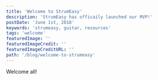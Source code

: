 ```yaml
---
title: 'Welcome to StrumEasy'
description: 'StrumEasy has officaily launched our MVP!'
postDate: 'June 1st, 2018'
keywords: 'strumeasy, guitar, resources'
tags: 'welcome'
featuredImage: ''
featuredImageCredit: ''
featuredImageCreditURL: ''
path: '/blog/welcome-to-strumeasy'
---
```


Welcome all!